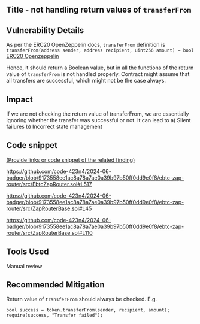 ## Title - not handling return values of `transferFrom`

## Vulnerability Details
As per the ERC20 OpenZeppelin docs, `transferFrom` definition is 
`transferFrom(address sender, address recipient, uint256 amount) → bool` 
[ERC20 Openzeppelin](https://docs.openzeppelin.com/contracts/2.x/api/token/erc20)

Hence, it should return a Boolean value, but in all the functions of the return value of `transferFrom` is not handled properly. Contract might assume that all transfers are successful, which might not be the case always. 

## Impact
If we are not checking the return value of transferFrom, we are essentially ignoring whether the transfer was successful or not. It can lead to
a) Silent failures
b) Incorrect state management

## Code snippet

[(Provide links or code snippet of the related finding)](https://github.com/code-423n4/2024-06-badger/blob/9173558ee1ac8a78a7ae0a39b97b50ff0dd9e0f8/ebtc-zap-router/src/EbtcZapRouter.sol#L477)

https://github.com/code-423n4/2024-06-badger/blob/9173558ee1ac8a78a7ae0a39b97b50ff0dd9e0f8/ebtc-zap-router/src/EbtcZapRouter.sol#L517

https://github.com/code-423n4/2024-06-badger/blob/9173558ee1ac8a78a7ae0a39b97b50ff0dd9e0f8/ebtc-zap-router/src/ZapRouterBase.sol#L45

https://github.com/code-423n4/2024-06-badger/blob/9173558ee1ac8a78a7ae0a39b97b50ff0dd9e0f8/ebtc-zap-router/src/ZapRouterBase.sol#L110

## Tools Used 

Manual review

## Recommended Mitigation

Return value of `transferFrom` should always be checked.
E.g.
```solidity
bool success = token.transferFrom(sender, recipient, amount);
require(success, "Transfer failed");
```
